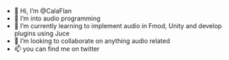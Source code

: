 - 👋 Hi, I’m @CalaFlan
- 👀 I’m into audio programming
- 🌱 I’m currently learning to implement audio in Fmod, Unity and develop plugins using Juce
- 💞️ I’m looking to collaborate on anything audio related
- 📫 you can find me on twitter

<!---
CalaFlan/CalaFlan is a ✨ special ✨ repository because its `README.md` (this file) appears on your GitHub profile.
You can click the Preview link to take a look at your changes.
--->
